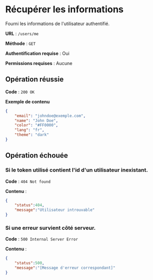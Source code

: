 # Récupérer les informations

Fourni les informations de l'utilisateur authentifié.

**URL** : `/users/me`

**Méthode** : `GET`

**Authentification requise** : Oui

**Permissions requises** : Aucune

## Opération réussie

**Code** : `200 OK`

**Exemple de contenu**

```json
{
    "email": "johndoe@exemple.com",
	"name": "John Doe",
	"color": "#FF0000",
	"lang": "fr",
	"theme": "dark"
}
```

## Opération échouée
### Si le token utilisé contient l'id d'un utilisateur inexistant.

**Code** : `404 Not found`

**Contenu** :

```json
{
    "status":404,
    "message":"Utilisateur introuvable"
}
```

### Si une erreur survient côté serveur.

**Code** : `500 Internal Server Error`

**Contenu** :

```json
{
    "status":500,
    "message":"[Message d'erreur correspondant]"
}
```